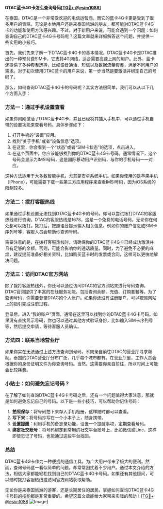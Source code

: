 **DTAC蓝卡4G卡怎么查询号码[[TG💪+ @esim1088](https://t.me/s/esim1088)]**

在泰国，DTAC是一个非常受欢迎的电信运营商，而它的蓝卡4G卡更是受到了很多用户的青睐。无论是本地用户还是来泰国旅游的朋友，都可能对DTAC蓝卡4G卡的功能和使用方法感兴趣。不过，对于新用户来说，可能会遇到一个问题：如何查询自己的DTAC蓝卡4G卡号码呢？这篇文章就来详细解答这个问题，并提供一些实用的小技巧。

首先，我们先来了解一下DTAC蓝卡4G卡的基本情况。DTAC蓝卡4G卡是DTAC推出的一种预付费SIM卡，它支持4G网络，适合需要高速上网的用户。此外，蓝卡还提供了多种套餐选择，比如语音通话、短信以及数据流量套餐，满足不同用户的需求。对于初次使用DTAC蓝卡的用户来说，第一步当然是要激活并绑定自己的号码了。

那么，如何查询DTAC蓝卡4G卡的号码呢？其实方法很简单，我们可以从以下几个方面入手：

### 方法一：通过手机设置查看

如果你刚刚激活了DTAC蓝卡4G卡，并且已经将其插入手机中，可以通过手机自带的设置功能来查看号码。具体步骤如下：

1. 打开手机的“设置”应用。
2. 找到“关于手机”或者“设备信息”选项。
3. 在这里，你会看到一个“状态”或者“SIM卡状态”的选项，点击进入。
4. 在这个页面中，你应该能够找到你的DTAC蓝卡4G卡号码。通常情况下，这个号码会显示为IMSI号码，这是国际移动用户识别码，与你的手机号码一一对应。

这种方法适用于大多数智能手机，尤其是安卓系统手机。如果你使用的是苹果手机（iPhone），可能需要下载一些第三方应用程序来查看IMSI号码，因为iOS系统的限制较多。

### 方法二：拨打客服热线

如果通过手机设置无法找到DTAC蓝卡4G卡的号码，你可以尝试拨打DTAC的客服热线进行咨询。DTAC的客服热线是1678，这是一个免费的电话号码，无论你在何处都可以拨打。拨打后，按照语音提示输入相关信息，例如你的账户信息或SIM卡序列号等，客服人员会帮助你查询号码。

需要注意的是，在拨打客服热线时，请确保你的DTAC蓝卡4G卡已经成功激活并且有足够的余额。否则，可能会影响你的通话质量。同时，为了避免不必要的麻烦，建议提前准备好相关资料，比如购买蓝卡时的发票或合同，这样可以更快地解决问题。

### 方法三：访问DTAC官方网站

除了拨打客服热线外，你还可以通过访问DTAC的官方网站来进行号码查询。DTAC官网提供了丰富的在线服务功能，包括查询余额、充值、订购套餐等。为了查询号码，你需要登录DTAC的个人账户。如果你还没有注册账户，可以按照网站上的指引完成注册过程。

登录后，进入“我的账户”页面，通常在这里可以找到你的DTAC蓝卡4G卡号码。如果没有直接显示号码，你也可以通过其他方式验证身份，比如输入SIM卡序列号等，然后提交申请，等待客服人员确认。

### 方法四：联系当地营业厅

如果你实在无法通过上述方法查询到号码，不妨亲自前往DTAC的营业厅寻求帮助。泰国的DTAC营业厅分布广泛，几乎每个城市都有。在营业厅里，工作人员会根据你的身份证明文件为你查询号码。当然，这需要你亲自前往，所以时间上可能会比较耗费。

### 小贴士：如何避免忘记号码？

在了解了如何查询DTAC蓝卡4G卡号码之后，还有一个问题值得大家注意，那就是如何避免忘记自己的号码。以下是一些小技巧，可以帮助你记住号码：

1. **拍照保存**：将号码拍下来存入手机相册，这样随时都可以查看。
2. **写下来**：将号码抄写在一个小本子上，随身携带。
3. **设置提醒**：利用手机的备忘录功能，设置一个提醒事项，定期查看号码。
4. **绑定社交账号**：将号码绑定到常用的社交平台账号上，比如微信或Line，这样即使忘记了号码，也能通过这些平台找回。

### 总结

DTAC蓝卡4G卡作为一种便捷的通信工具，为广大用户带来了极大的便利。然而，查询号码这一看似简单的问题，却常常困扰着不少用户。通过本文介绍的方法，相信大家都能轻松找到自己的DTAC蓝卡4G卡号码。如果还有其他疑问，可以随时拨打客服热线或访问官方网站获取帮助。

无论你是来泰国旅游的游客，还是长期居住的居民，掌握如何查询DTAC蓝卡4G卡号码的技能都是非常重要的。希望这篇文章能给大家带来实际的帮助！[[TG💪+ @esim1088](https://t.me/s/esim1088) ![Image](https://i.postimg.cc/4NQfJmqS/Snipaste-2025-05-13-00-14-12.png)]